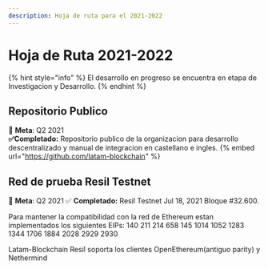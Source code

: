 ```yaml
---
description: Hoja de ruta para el 2021-2022
---
```


# Hoja de Ruta 2021-2022

{% hint style="info" %}
El desarrollo en progreso se encuentra en etapa de Investigacion y Desarrollo.
{% endhint %}

## Repositorio Publico

🎯 **Meta**: Q2 2021  
  **✅Completado:** Repositorio publico de la organizacion para desarrollo descentralizado y manual de integracion en castellano e ingles. 
{% embed url="https://github.com/latam-blockchain" %}

## **Red de prueba Resil Testnet**

🎯 **Meta**: Q2 2021
 ✅  **Completado:** Resil Testnet Jul 18, 2021 Bloque #32.600.

Para mantener la compatibilidad con la red de Ethereum estan implementados los siguientes EIPs: 140 211 214 658 145 1014 1052 1283 1344 1706 1884 2028 2929 2930

Latam-Blockchain Resil soporta los clientes OpenEthereum(antiguo parity) y Nethermind





